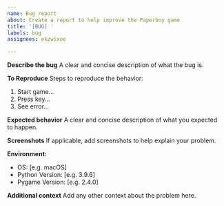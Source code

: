 ```yaml
---
name: Bug report
about: Create a report to help improve the Paperboy game
title: '[BUG] '
labels: bug
assignees: ekzwixoe

---
```


**Describe the bug**
A clear and concise description of what the bug is.

**To Reproduce**
Steps to reproduce the behavior:
1. Start game...
2. Press key...
3. See error...

**Expected behavior**
A clear and concise description of what you expected to happen.

**Screenshots**
If applicable, add screenshots to help explain your problem.

**Environment:**
 - OS: [e.g. macOS]
 - Python Version: [e.g. 3.9.6]
 - Pygame Version: [e.g. 2.4.0]

**Additional context**
Add any other context about the problem here.
